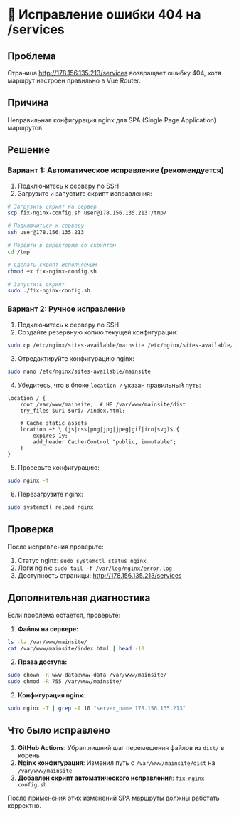 # 🔧 Исправление ошибки 404 на /services

## Проблема
Страница http://178.156.135.213/services возвращает ошибку 404, хотя маршрут настроен правильно в Vue Router.

## Причина
Неправильная конфигурация nginx для SPA (Single Page Application) маршрутов.

## Решение

### Вариант 1: Автоматическое исправление (рекомендуется)

1. Подключитесь к серверу по SSH
2. Загрузите и запустите скрипт исправления:

```bash
# Загрузить скрипт на сервер
scp fix-nginx-config.sh user@178.156.135.213:/tmp/

# Подключиться к серверу
ssh user@178.156.135.213

# Перейти в директорию со скриптом
cd /tmp

# Сделать скрипт исполняемым
chmod +x fix-nginx-config.sh

# Запустить скрипт
sudo ./fix-nginx-config.sh
```

### Вариант 2: Ручное исправление

1. Подключитесь к серверу по SSH
2. Создайте резервную копию текущей конфигурации:

```bash
sudo cp /etc/nginx/sites-available/mainsite /etc/nginx/sites-available/mainsite.backup.$(date +%Y%m%d_%H%M%S)
```

3. Отредактируйте конфигурацию nginx:

```bash
sudo nano /etc/nginx/sites-available/mainsite
```

4. Убедитесь, что в блоке `location /` указан правильный путь:

```nginx
location / {
    root /var/www/mainsite;  # НЕ /var/www/mainsite/dist
    try_files $uri $uri/ /index.html;
    
    # Cache static assets
    location ~* \.(js|css|png|jpg|jpeg|gif|ico|svg)$ {
        expires 1y;
        add_header Cache-Control "public, immutable";
    }
}
```

5. Проверьте конфигурацию:

```bash
sudo nginx -t
```

6. Перезагрузите nginx:

```bash
sudo systemctl reload nginx
```

## Проверка

После исправления проверьте:

1. Статус nginx: `sudo systemctl status nginx`
2. Логи nginx: `sudo tail -f /var/log/nginx/error.log`
3. Доступность страницы: http://178.156.135.213/services

## Дополнительная диагностика

Если проблема остается, проверьте:

1. **Файлы на сервере:**
```bash
ls -la /var/www/mainsite/
cat /var/www/mainsite/index.html | head -10
```

2. **Права доступа:**
```bash
sudo chown -R www-data:www-data /var/www/mainsite/
sudo chmod -R 755 /var/www/mainsite/
```

3. **Конфигурация nginx:**
```bash
sudo nginx -T | grep -A 10 "server_name 178.156.135.213"
```

## Что было исправлено

1. **GitHub Actions**: Убрал лишний шаг перемещения файлов из `dist/` в корень
2. **Nginx конфигурация**: Изменил путь с `/var/www/mainsite/dist` на `/var/www/mainsite`
3. **Добавлен скрипт автоматического исправления**: `fix-nginx-config.sh`

После применения этих изменений SPA маршруты должны работать корректно.
